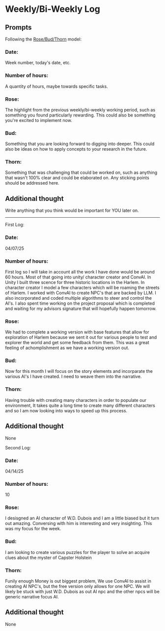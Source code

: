 # Weekly/Bi-Weekly Log

## Prompts
Following the [Rose/Bud/Thorn](https://www.panoramaed.com/blog/rose-bud-thorn-activity-and-worksheet#:~:text=%22Rose%2C%20Bud%2C%20Thorn%22%20is%20a%20mindful%20design%2D,day%2C%20week%2C%20or%20month.) model:

### Date: 
Week number, today's date, etc. 


### Number of hours: 
A quantity of hours, maybe towards specific tasks. 

### Rose:
The highlight from the previous weekly/bi-weekly working period, such as something you found particularly rewarding. This could also be something you're excited to implement now.

### Bud: 
Something that you are looking forward to digging into deeper. This could also be ideas on how to apply concepts to your research in the future. 

### Thorn: 
Something that was challenging that could be worked on, such as anything that wasn't 100% clear and could be elaborated on. Any sticking points should be addressed here. 

## Additional thought
Write anything that you think would be important for YOU later on.

---


First Log:
### Date: 
04/07/25


### Number of hours: 
First log so I will take in account all the work I have done would be around 60 hours. Most of that going into unity/ character creator and ConvAI. In Unity I built three scence for three historic locations in the Harlem. In character creator I model a few characters which will be roaming the streets of Harlem. I worked with ConvAI to create NPC's that are backed by LLM. I also incorporated and coded multiple algorithms to steer and control the AI's. I also spent time working on the project proposal which is completed and waiting for my advisors signature that will hopefully happen tomorrow.

### Rose:
We had to complete a working version with base features that allow for exploration of Harlem because we sent it out for various people to test and explorer the world and get some feedback from them. This was a great feeling of achomplishment as we have a working version out.

### Bud: 
Now for this month I will focus on the story elements and incorparate the various AI's I have created. I need to weave them into the narrative.

### Thorn: 
Having trouble with creating many characters in order to populate our environment, It takes quite a long time to create many different characters and so I am now looking into ways to speed up this process.

## Additional thought
None

Second Log:
### Date: 
04/14/25


### Number of hours: 
10 

### Rose:
I desisgned an AI character of W.D. Dubois and I am a little biased but it turn out amazing. Conversing with him is interesting and very insighting. This was my focus for the week.

### Bud: 
I am looking to create various puzzles for the player to solve an acquire clues about the myster of Capster Holstein

### Thorn: 
Funily enough Money is out biggest problem, We use ConvAI to assist in creating AI NPC's, but the free version only allows for one NPC. We will likely be stuck with just W.D. Dubois as out AI npc and the other npcs will be generic narrative focus AI.

## Additional thought
None
